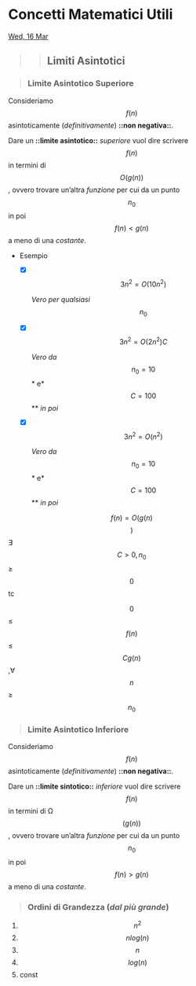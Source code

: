 # Concetti Matematici Utili

[Wed, 16 Mar](day://2022.03.16)

> > ## Limiti Asintotici

> ### Limite Asintotico Superiore

   Consideriamo $$f(n)$$ asintoticamente (*definitivamente*) **::non negativa::**.

   Dare un **::limite asintotico::** *superiore* vuol dire scrivere $$f(n)$$ in termini di $$O(g(n))$$, ovvero trovare un’altra *funzione* per cui da un punto $$n_0$$ in poi $$f(n) < g(n)$$ a meno di una *costante*.

   + Esempio
      - [x] $$3n^2 = O(10n^2)$$

         *Vero per qualsiasi* $$n_0$$

      - [x] $$3n^2 = O(2n^2)C$$

         *Vero da* $$n_0=10$$* e* $$C=100$$** *in poi*

      - [x] $$3n^2 = O(n^2)$$

         *Vero da* $$n_0 = 10$$* e* $$C=100$$** *in poi*

   $$f(n) = O(g(n)$$$$)$$    ∃ $$C>0, n_0$$ ≥ $$0$$ tc

   $$0$$ ≤ $$f(n)$$ ≤ $$Cg(n)$$,∀$$n$$ ≥ $$n_0$$

> ### Limite Asintotico Inferiore

   Consideriamo $$f(n)$$ asintoticamente (*definitivamente*) **::non negativa::**.

   Dare un **::limite sintotico::** *inferiore* vuol dire scrivere $$f(n)$$ in termini di Ω$$(g(n))$$, ovvero trovare un’altra *funzione* per cui da un punto $$n_0$$ in poi $$f(n) > g(n)$$ a meno di una *costante*.

> ### Ordini di Grandezza (*dal più grande*)

   1. $$n^2$$
   2. $$nlog(n)$$
   3. $$n$$
   4. $$log(n)$$
   5. const

